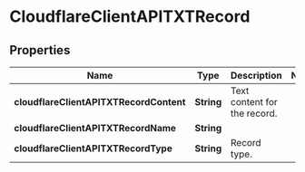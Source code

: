 # CloudflareClientAPITXTRecord

## Properties
Name | Type | Description | Notes
------------ | ------------- | ------------- | -------------
**cloudflareClientAPITXTRecordContent** | **String** | Text content for the record. | 
**cloudflareClientAPITXTRecordName** | **String** |  | 
**cloudflareClientAPITXTRecordType** | **String** | Record type. | 
